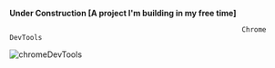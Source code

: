 **Under Construction [A project I'm building in my free time]**

                                                             Chrome DevTools
![chromeDevTools](https://github.com/user-attachments/assets/d52ccf22-2709-4a60-8422-21fb48b9204a)
